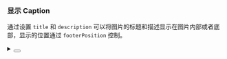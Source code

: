 ### 显示 Caption

通过设置 `title` 和 `description` 可以将图片的标题和描述显示在图片内部或者底部，显示的位置通过 `footerPosition` 控制。

<div class="cell-demo vp-raw">
  <yc-image
    width="200px"
    :src="src"
    :title="title"
    :description="description" />
  <yc-image
    width="200px"
    :src="src"
    :title="title"
    :description="description"
    footerPosition="outer"
    style="margin-left: 67px; vertical-align: top;" />
</div>

<script setup>
import { ref } from 'vue';
const src = ref(
  'https://p1-arco.byteimg.com/tos-cn-i-uwbnlip3yd/a8c8cdb109cb051163646151a4a5083b.png~tplv-uwbnlip3yd-webp.webp'
);
const title = ref('A user’s avatar');
const description = ref('Present by Arco Design');
</script>

<details>
<summary>
 <button class="code-btn"  >
    <icon-code />
 </button>
</summary>

```vue
<template>
  <yc-image
    width="200px"
    :src="src"
    :title="title"
    :description="description" />
  <yc-image
    width="200px"
    :src="src"
    :title="title"
    :description="description"
    footerPosition="outer"
    style="margin-left: 67px; vertical-align: top;" />
</template>

<script setup>
import { ref } from 'vue';
const src = ref(
  'https://p1-arco.byteimg.com/tos-cn-i-uwbnlip3yd/a8c8cdb109cb051163646151a4a5083b.png~tplv-uwbnlip3yd-webp.webp'
);
const title = ref('A user’s avatar');
const description = ref('Present by Arco Design');
</script>
```

</details>
